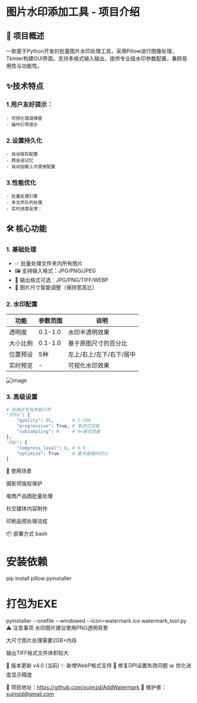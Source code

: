 
# 图片水印添加工具 - 项目介绍

## 📌 项目概述
一款基于Python开发的批量图片水印处理工具，采用Pillow进行图像处理，Tkinter构建GUI界面。支持多格式输入输出，提供专业级水印参数配置，兼顾易用性与功能性。
## ✨技术特点

### 1.用户友好提示：
    - 可视化错误弹窗
    - 操作引导提示
### 2.设置持久化
    - 自动保存配置
    - 跨会话记忆
    - 自动加载上次使用配置
### 3.性能优化
    - 批量处理引擎
    - 多文件队列处理
    - 实时进度反馈：
    
## 🛠️ 核心功能

### 1. 基础处理
- ✅ 批量处理文件夹内所有图片
- 🖼️ 支持输入格式：JPG/PNG/JPEG
- 💾 输出格式可选：JPG/PNG/TIFF/WEBP
- 🔄 图片尺寸智能调整（保持宽高比）

### 2. 水印配置
| 功能 | 参数范围 | 说明 |
|------|---------|------|
| 透明度 | 0.1-1.0 | 水印半透明效果 |
| 大小比例 | 0.1-1.0 | 基于原图尺寸的百分比 |
| 位置预设 | 5种 | 左上/右上/左下/右下/居中 |
| 实时预览 | - | 可视化水印效果 |


![image](https://github.com/user-attachments/assets/12c3f56c-78be-48f6-9f6e-b163df49dd31)

### 3. 高级设置
```python
# 各格式专有参数示例
"JPEG": {
    "quality": 95,       # 1-100
    "progressive": True, # 渐进式加载
    "subsampling": 0     # 0=最佳质量
},
"PNG": {
    "compress_level": 6, # 0-9
    "optimize": True     # 霍夫曼编码优化
}
```

🚀 使用场景

摄影师版权保护

电商产品图批量处理

社交媒体内容制作

印刷品预处理流程

📦 部署方式
bash

# 安装依赖
pip install pillow pyinstaller

# 打包为EXE
pyinstaller --onefile --windowed --icon=watermark.ico watermark_tool.py
⚠️ 注意事项
水印图片建议使用PNG透明背景

大尺寸图片处理需要2GB+内存

输出TIFF格式文件体积较大

📜 版本更新
v4.0 (当前)
✨ 新增WebP格式支持
🐛 修复DPI设置失效问题
📊 优化进度显示精度

📍 项目地址：https://github.com/xujmzd/AddWatermark
📧 维护者：xujmzd@gmail.com
